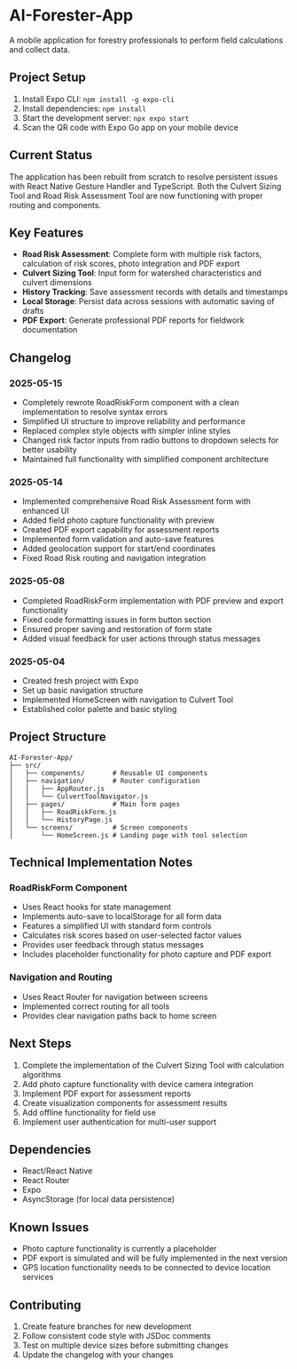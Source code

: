 # AI-Forester-App

A mobile application for forestry professionals to perform field calculations and collect data.

## Project Setup

1. Install Expo CLI: `npm install -g expo-cli`
2. Install dependencies: `npm install`
3. Start the development server: `npx expo start`
4. Scan the QR code with Expo Go app on your mobile device

## Current Status

The application has been rebuilt from scratch to resolve persistent issues with React Native Gesture Handler and TypeScript. Both the Culvert Sizing Tool and Road Risk Assessment Tool are now functioning with proper routing and components.

## Key Features

- **Road Risk Assessment**: Complete form with multiple risk factors, calculation of risk scores, photo integration and PDF export
- **Culvert Sizing Tool**: Input form for watershed characteristics and culvert dimensions
- **History Tracking**: Save assessment records with details and timestamps
- **Local Storage**: Persist data across sessions with automatic saving of drafts
- **PDF Export**: Generate professional PDF reports for fieldwork documentation

## Changelog

### 2025-05-15
- Completely rewrote RoadRiskForm component with a clean implementation to resolve syntax errors
- Simplified UI structure to improve reliability and performance
- Replaced complex style objects with simpler inline styles
- Changed risk factor inputs from radio buttons to dropdown selects for better usability
- Maintained full functionality with simplified component architecture

### 2025-05-14
- Implemented comprehensive Road Risk Assessment form with enhanced UI
- Added field photo capture functionality with preview
- Created PDF export capability for assessment reports
- Implemented form validation and auto-save features
- Added geolocation support for start/end coordinates
- Fixed Road Risk routing and navigation integration

### 2025-05-08
- Completed RoadRiskForm implementation with PDF preview and export functionality
- Fixed code formatting issues in form button section
- Ensured proper saving and restoration of form state
- Added visual feedback for user actions through status messages

### 2025-05-04
- Created fresh project with Expo
- Set up basic navigation structure
- Implemented HomeScreen with navigation to Culvert Tool
- Established color palette and basic styling

## Project Structure

```
AI-Forester-App/
├── src/
│   ├── components/       # Reusable UI components
│   ├── navigation/       # Router configuration
│   │   ├── AppRouter.js
│   │   └── CulvertToolNavigator.js
│   ├── pages/            # Main form pages
│   │   ├── RoadRiskForm.js
│   │   └── HistoryPage.js
│   └── screens/          # Screen components
│       └── HomeScreen.js # Landing page with tool selection
```

## Technical Implementation Notes

### RoadRiskForm Component
- Uses React hooks for state management
- Implements auto-save to localStorage for all form data
- Features a simplified UI with standard form controls
- Calculates risk scores based on user-selected factor values
- Provides user feedback through status messages
- Includes placeholder functionality for photo capture and PDF export

### Navigation and Routing
- Uses React Router for navigation between screens
- Implemented correct routing for all tools
- Provides clear navigation paths back to home screen

## Next Steps

1. Complete the implementation of the Culvert Sizing Tool with calculation algorithms
2. Add photo capture functionality with device camera integration
3. Implement PDF export for assessment reports
4. Create visualization components for assessment results
5. Add offline functionality for field use
6. Implement user authentication for multi-user support

## Dependencies

- React/React Native
- React Router
- Expo
- AsyncStorage (for local data persistence)

## Known Issues

- Photo capture functionality is currently a placeholder
- PDF export is simulated and will be fully implemented in the next version
- GPS location functionality needs to be connected to device location services

## Contributing

1. Create feature branches for new development
2. Follow consistent code style with JSDoc comments
3. Test on multiple device sizes before submitting changes
4. Update the changelog with your changes